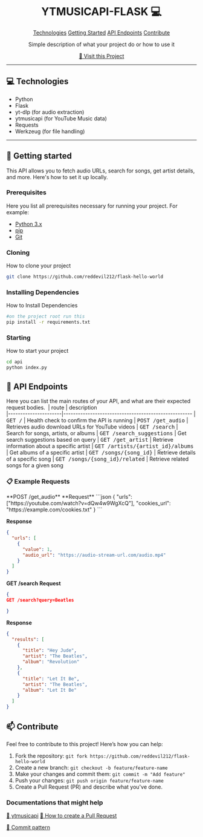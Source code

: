 
<h1 align="center" style="font-weight: bold;">YTMUSICAPI-FLASK 💻</h1>

<p align="center">
  <a href="#tech">Technologies</a>
  <a href="#started">Getting Started</a>
  <a href="#routes">API Endpoints</a>
  <a href="#contribute">Contribute</a>
</p>


<p align="center">Simple description of what your project do or how to use it</p>


<p align="center">
<a href="https://github.com/reddevil212/flask-hello-world/">📱 Visit this Project</a>
</p>

---
<h2 id="technologies">💻 Technologies</h2>

- Python
- Flask
- yt-dlp (for audio extraction)
- ytmusicapi (for YouTube Music data)
- Requests
- Werkzeug (for file handling)
---

<h2 id="started">🚀 Getting started</h2>

This API allows you to fetch audio URLs, search for songs, get artist details, and more. Here's how to set it up locally.

<h3>Prerequisites</h3>

Here you list all prerequisites necessary for running your project. For example:

- [Python 3.x](https://www.python.org/downloads/)
- [pip](https://pip.pypa.io/en/stable/)
- [Git](https://git-scm.com/)


<h3>Cloning</h3>

How to clone your project

```bash
git clone https://github.com/reddevil212/flask-hello-world
```

<h3>Installing Dependencies</h3>

How to Install Dependencies

```bash
#on the project root run this
pip install -r requirements.txt
```

<h3>Starting</h3>

How to start your project

```bash
cd api
python index.py
```

<h2 id="routes">📍 API Endpoints</h2>

Here you can list the main routes of your API, and what are their expected request bodies.
​
| route               | description                                          
|----------------------|-----------------------------------------------------
| <kbd>GET /</kbd>     | Health check to confirm the API is running
| <kbd>POST /get_audio</kbd>     | Retrieves audio download URLs for YouTube videos
| <kbd>GET /search</kbd>     | Search for songs, artists, or albums
| <kbd>GET /search_suggestions</kbd>     | Get search suggestions based on query
| <kbd>GET /get_artist</kbd>     | Retrieve information about a specific artist
| <kbd>GET /artists/{artist_id}/albums</kbd>     | Get albums of a specific artist
| <kbd>GET /songs/{song_id}</kbd>     | Retrieve details of a specific song
| <kbd>GET /songs/{song_id}/related</kbd>     | Retrieve related songs for a given song

<h3 id="response1">📋 Example Requests</h3>
**POST /get_audio**
**Request**
```json
{
  "urls": ["https://youtube.com/watch?v=dQw4w9WgXcQ"],
  "cookies_url": "https://example.com/cookies.txt"
}
```

**Response**
```json
{
  "urls": [
    {
      "value": 1,
      "audio_url": "https://audio-stream-url.com/audio.mp4"
    }
  ]
}
```

**GET /search**
**Request**
```json
{
GET /search?query=Beatles

}
```

**Response**
```json
{
  "results": [
    {
      "title": "Hey Jude",
      "artist": "The Beatles",
      "album": "Revolution"
    },
    {
      "title": "Let It Be",
      "artist": "The Beatles",
      "album": "Let It Be"
    }
  ]
}
```


<h2 id="contribute">📫 Contribute</h2>

Feel free to contribute to this project! Here’s how you can help:

1. Fork the repository: ```git fork https://github.com/reddevil212/flask-hello-world```
2. Create a new branch: ```git checkout -b feature/feature-name```
3. Make your changes and commit them: ```git commit -m "Add feature"```
4. Push your changes: ```git push origin feature/feature-name```
5. Create a Pull Request (PR) and describe what you've done.


<h3>Documentations that might help</h3>

[💾 ytmusicapi](https://github.com/sigma67/ytmusicapi)
[📝 How to create a Pull Request](https://www.atlassian.com/br/git/tutorials/making-a-pull-request)

[💾 Commit pattern](https://gist.github.com/joshbuchea/6f47e86d2510bce28f8e7f42ae84c716)



